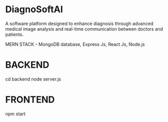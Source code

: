 # DiagnoSoftAI
A software platform designed to enhance diagnosis through advanced medical image analysis and real-time communication between doctors and patients.

MERN STACK - MongoDB database, Express Js, React Js, Node.js

# BACKEND
cd backend
node server.js

# FRONTEND
npm start


